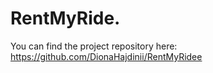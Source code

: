 # RentMyRide.
You can find the project repository here: https://github.com/DionaHajdinii/RentMyRidee